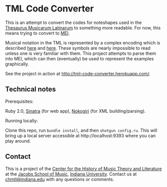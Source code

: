 # TML Code Converter

This is an attempt to convert the codes for noteshapes used in the
[Thesaurus Musicarum Latinarum](http://chmtl.indiana.edu/tml) to
something more readable. For now, this means trying to convert to
[MEI](http://music-encoding.org).

Musical notation in the TML is represented by a complex encoding which is
described [here](http://www.chmtl.indiana.edu/tml/tofc1.html) and
[here](http://www.chmtl.indiana.edu/tml/tofc2.html). These symbols are nearly
impossible to read unless one is very familiar with them. This project
attempts to parse them into MEI, which can then (eventually) be used to
represent the examples graphically.

See the project in action at http://tml-code-converter.herokuapp.com/.

## Technical notes

Prerequisites:

Ruby 2.0, [Sinatra](http://sinatrarb.com) (for web app),
[Nokogiri](http://nokogiri.org) (for XML building/parsing).

Running locally:

Clone this repo, run `bundle install`, and then `shotgun config.ru`. This will
bring up a local server accessible at http://localhost:9393 where you can play
around.

## Contact

This is a project of the [Center for the History of Music Theory and
Literature](http://chmtl.indiana.edu/) at the [Jacobs School of
Music](http://music.indiana.edu), [Indiana University](http://indiana.edu).
Contact us at chmtl@indiana.edu with any questions or comments.
